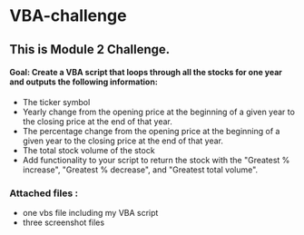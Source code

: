 # VBA-challenge 

## This is Module 2 Challenge. 

#### Goal: Create a VBA script that loops through all the stocks for one year and outputs the following information:

*   The ticker symbol
*  Yearly change from the opening price at the beginning of a given year to the closing price at the end of that year.
*   The percentage change from the opening price at the beginning of a given year to the closing price at the end of that year.
*   The total stock volume of the stock
*   Add functionality to your script to return the stock with the "Greatest % increase", "Greatest % decrease", and "Greatest total volume".

### Attached files :
* one vbs file including my VBA script
* three screenshot files
